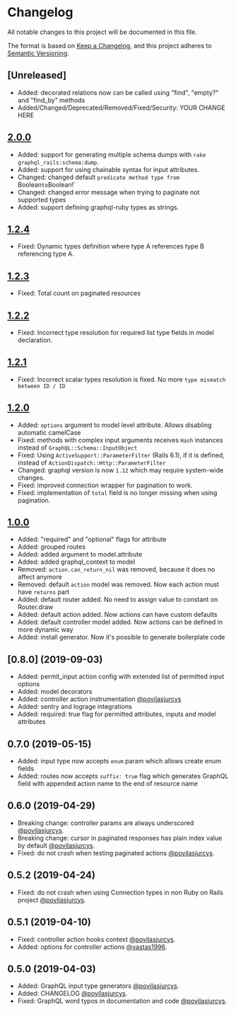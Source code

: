 # Changelog

All notable changes to this project will be documented in this file.

The format is based on [Keep a Changelog](https://keepachangelog.com/en/1.0.0/),
and this project adheres to [Semantic Versioning](https://semver.org/spec/v2.0.0.html).

## [Unreleased]

* Added: decorated relations now can be called using "find", "empty?" and "find_by" methods
* Added/Changed/Deprecated/Removed/Fixed/Security: YOUR CHANGE HERE

## [2.0.0](2021-12-03)

* Added: support for generating multiple schema dumps with `rake graphql_rails:schema:dump`.
* Added: support for using chainable syntax for input attributes.
* Changed: changed default `predicate method type from `Boolean` to `Boolean!`
* Changed: changed error message when trying to paginate not supported types
* Added: support defining graphql-ruby types as strings.

## [1.2.4](2021-05-05)

* Fixed: Dynamic types definition where type A references type B referencing type A.

## [1.2.3](2021-04-12)

* Fixed: Total count on paginated resources

## [1.2.2](2021-02-19)

* Fixed: Incorrect type resolution for required list type fields in model declaration.

## [1.2.1](2021-02-17)

* Fixed: Incorrect scalar types resolution is fixed. No more `type mismatch between ID / ID`

## [1.2.0](2021-02-15)

* Added: `options` argument to model level attribute. Allows disabling automatic camelCase
* Fixed: methods with complex input arguments receives `Hash` instances instead of `GraphQL::Schema::InputObject`
* Fixed: Using `ActiveSupport::ParameterFilter` (Rails 6.1), if it is defined, instead of `ActionDispatch::Http::ParameterFilter`
* Changed: graphql version is now `1.12` which may require system-wide changes.
* Fixed: improved connection wrapper for pagination to work.
* Fixed: implementation of `total` field is no longer missing when using pagination.


## [1.0.0](2020-02-07)

* Added: "required" and "optional" flags for attribute
* Added: grouped routes
* Added: added argument to model.attribute
* Added: added graphql_context to model
* Removed: `action.can_return_nil` was removed, because it does no affect anymore
* Removed: default `action` model was removed. Now each action must have `returns` part
* Added: default router added. No need to assign value to constant on Router.draw
* Added: default action added. Now actions can have custom defaults
* Added: default controller model added. Now actions can be defined in more dynamic way
* Added: install generator. Now it's possible to generate boilerplate code

## [0.8.0] (2019-09-03)

* Added: permit_input action config with extended list of permitted input options
* Added: model decorators
* Added: controller action instrumentation [@povilasjurcys](https://github.com/povilasjurcys)
* Added: sentry and lograge integrations
* Added: required: true flag for permitted attributes, inputs and model attributes

## 0.7.0 (2019-05-15)

* Added: input type now accepts `enum` param which allows create enum fields
* Added: routes now accepts `suffix: true` flag which generates GraphQL field with appended action name to the end of resource name

## 0.6.0 (2019-04-29)

* Breaking change: controller params are always underscored [@povilasjurcys](https://github.com/povilasjurcys).
* Breaking change: cursor in paginated responses has plain index value by default [@povilasjurcys](https://github.com/povilasjurcys).
* Fixed: do not crash when testing paginated actions [@povilasjurcys](https://github.com/povilasjurcys).

## 0.5.2 (2019-04-24)

* Fixed: do not crash when using Connection types in non Ruby on Rails project [@povilasjurcys](https://github.com/povilasjurcys).

## 0.5.1 (2019-04-10)

* Fixed: controller action hooks context [@povilasjurcys](https://github.com/povilasjurcys).
* Added: options for controller actions [@vastas1996](https://github.com/vastas1996).

## 0.5.0 (2019-04-03)

* Added: GraphQL input type generators [@povilasjurcys](https://github.com/povilasjurcys).
* Added: CHANGELOG [@povilasjurcys](https://github.com/povilasjurcys).
* Fixed: GraphQL word typos in documentation and code [@povilasjurcys](https://github.com/povilasjurcys).
